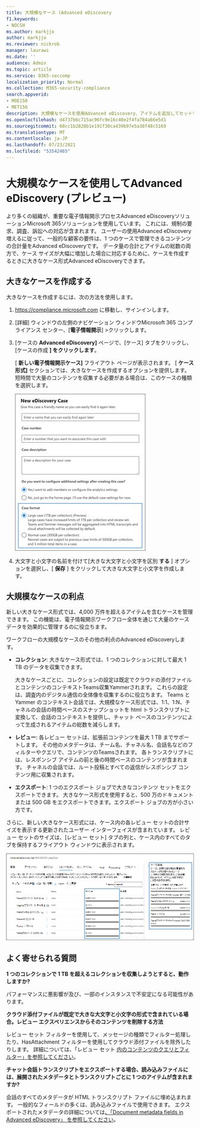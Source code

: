```yaml
---
title: 大規模なケース (Advanced eDiscovery
f1.keywords:
- NOCSH
ms.author: markjjo
author: markjjo
ms.reviewer: nickrob
manager: laurawi
ms.date: ''
audience: Admin
ms.topic: article
ms.service: O365-seccomp
localization_priority: Normal
ms.collection: M365-security-compliance
search.appverid:
- MOE150
- MET150
description: 大規模なケースを使用Advanced eDiscovery、アイテムを追加してセットを確認し、その他の制限を増やします。
ms.openlocfilehash: d4737b6c715ac96fc9e16c40e2f4fa784a66e5d1
ms.sourcegitcommit: 60cc1b2828b1e191f30ca439b97e5a38f48c5169
ms.translationtype: MT
ms.contentlocale: ja-JP
ms.lasthandoff: 07/23/2021
ms.locfileid: "53542465"
---
```

# <a name="use-large-cases-in-advanced-ediscovery-preview"></a>大規模なケースを使用してAdvanced eDiscovery (プレビュー)

より多くの組織が、重要な電子情報開示プロセスAdvanced eDiscoveryソリューションMicrosoft 365ソリューションを使用しています。 これには、規制の要求、調査、訴訟への対応が含まれます。 ユーザーの使用Advanced eDiscovery増えるに従って、一般的な顧客の要件は、1 つのケースで管理できるコンテンツの合計量をAdvanced eDiscoveryです。 データ量の合計とアイテムの総数の両方で、ケース サイズが大幅に増加した場合に対応するために、ケースを作成するときに大きなケース形式Advanced eDiscoveryできます。  

## <a name="create-a-large-case"></a>大きなケースを作成する

大きなケースを作成するには、次の方法を使用します。

1. <https://compliance.microsoft.com> に移動し、サインインします。

2. [詳細] ウィンドウの左側のナビゲーション ウィンドウMicrosoft 365 コンプライアンス センター、[**電子情報開示**] >クリックします。

3. [ケースの **Advanced eDiscovery]** ページで、[ケース] タブをクリックし、[ケースの作成 **] をクリックします**。

   [ **新しい電子情報開示ケース]** フライアウト ページが表示されます。 [ **ケース形式]** セクションでは、大きなケースを作成するオプションを提供します。 短時間で大量のコンテンツを収集する必要がある場合は、このケースの種類を選択します。

   ![[新しい電子情報開示ケース] ページの大きなケース オプション](..\media\AeDLargeCases1.png)

4. 大文字と小文字の名前を付けて[大きな大文字と小文字を区別 **する** ] オプションを選択し、[ **保存** ] をクリックして大きな大文字と小文字を作成します。

## <a name="benefits-of-large-cases"></a>大規模なケースの利点

新しい大きなケース形式では、4,000 万件を超えるアイテムを含むケースを管理できます。 この機能は、電子情報開示ワークフロー全体を通じて大量のケース データを効果的に管理するのに役立ちます。

ワークフローの大規模なケースのその他の利点のAdvanced eDiscoveryします。

- **コレクション**: 大きなケース形式では、1 つのコレクションに対して最大 1 TB のデータを収集できます。 

   大きなケースごとに、コレクションの設定は既定でクラウドの添付ファイルとコンテンツのコンテキストTeams収集Yammerされます。 これらの設定は、調査内のデジタル通信の全体像を収集するのに役立ちます。 Teams と Yammer のコンテキスト会話では、大規模なケース形式では、1:1、1:N、チャネルの会話の時間ベースのスナップショットを html トランスクリプトに変換して、会話のコンテキストを提供し、チャット ベースのコンテンツによって生成されるアイテムの総数を減らします。  

- **レビュー**: 各レビュー セットは、拡張前コンテンツを最大 1 TB までサポートします。 その他のメタデータは、チーム名、チャネル名、会話名などのフィルターやクエリで、コンテンツのTeamsされます。 各トランスクリプトには、レスポンシブ アイテムの前と後の時間ベースのコンテンツが含まれます。 チャネルの会話では、ルート投稿とすべての返信がレスポンシブ コンテンツ用に収集されます。  

- **エクスポート**: 1 つのエクスポート ジョブで大きなコンテンツ セットをエクスポートできます。 大きなケース形式を使用すると、500 万のドキュメントまたは 500 GB をエクスポートできます。エクスポート ジョブの方が小さい方です。

さらに、新しい大きなケース形式には、ケース内の各レビュー セットの合計サイズを表示する更新されたユーザー インターフェイスが含まれています。 レビュー セットのサイズは、[レビュー セット] タブの列と、ケース内のすべてのタブを保持するフライアウト ウィンドウに表示されます。

![ユーザー インターフェイスでの大Advanced eDiscovery統計](..\media\LargeCaseUI.png)

## <a name="frequently-asked-questions"></a>よく寄せられる質問

**1 つのコレクションで 1 TB を超えるコレクションを収集しようとすると、動作しますか?**

パフォーマンスに悪影響が及び、一部のインスタンスで不安定になる可能性があります。

**クラウド添付ファイルが既定で大きな大文字と小文字の形式で含まれている場合。レビュー エクスペリエンスからそのコンテンツを削除する方法**  

レビュー セット フィルターを使用して、メッセージの種類でフィルター処理したり、HasAttachment フィルターを使用してクラウド添付ファイルを除外したりします。 詳細については、「レビュー セット [内のコンテンツのクエリとフィルター」を参照してください](review-set-search.md)。

**チャット会話トランスクリプトをエクスポートする場合、読み込みファイルには、展開されたメタデータとトランスクリプトごとに 1 つのアイテムが含まれますか?**

会話のすべてのメタデータが HTML トランスクリプト ファイルに埋め込まれます。  一般的なフィールドの多くは、読み込みファイルで使用できます。 エクスポートされたメタデータの詳細については[、「Document metadata fields in Advanced eDiscovery」 を参照してください](document-metadata-fields-in-Advanced-eDiscovery.md)。
